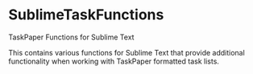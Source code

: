 SublimeTaskFunctions
====================

TaskPaper Functions for Sublime Text

This contains various functions for Sublime Text that provide additional functionality when working with TaskPaper formatted task lists.
